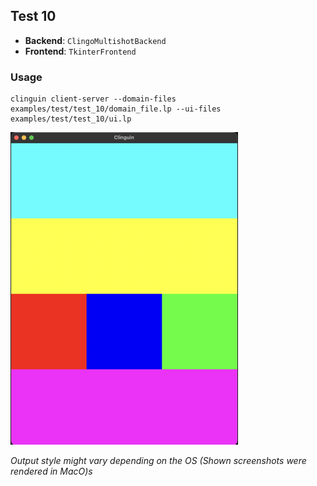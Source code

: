 ## Test 10

- **Backend**:   `ClingoMultishotBackend`
- **Frontend**:   `TkinterFrontend`

### Usage

```
clinguin client-server --domain-files examples/test/test_10/domain_file.lp --ui-files examples/test/test_10/ui.lp
```

![](out.png)

*Output style might vary depending on the OS (Shown screenshots were rendered in MacO)s*
